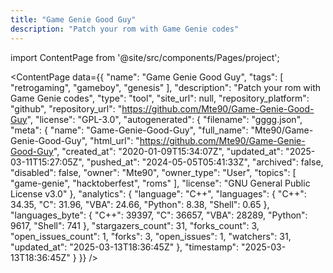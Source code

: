 ```yaml
---
title: "Game Genie Good Guy"
description: "Patch your rom with Game Genie codes"
---
```

import ContentPage from '@site/src/components/Pages/project';

<ContentPage
    data={{
  "name": "Game Genie Good Guy",
  "tags": [
    "retrogaming",
    "gameboy",
    "genesis"
  ],
  "description": "Patch your rom with Game Genie codes",
  "type": "tool",
  "site_url": null,
  "repository_platform": "github",
  "repository_url": "https://github.com/Mte90/Game-Genie-Good-Guy",
  "license": "GPL-3.0",
  "autogenerated": {
    "filename": "gggg.json",
    "meta": {
      "name": "Game-Genie-Good-Guy",
      "full_name": "Mte90/Game-Genie-Good-Guy",
      "html_url": "https://github.com/Mte90/Game-Genie-Good-Guy",
      "created_at": "2020-01-09T15:34:07Z",
      "updated_at": "2025-03-11T15:27:05Z",
      "pushed_at": "2024-05-05T05:41:33Z",
      "archived": false,
      "disabled": false,
      "owner": "Mte90",
      "owner_type": "User",
      "topics": [
        "game-genie",
        "hacktoberfest",
        "roms"
      ],
      "license": "GNU General Public License v3.0"
    },
    "analytics": {
      "language": "C++",
      "languages": {
        "C++": 34.35,
        "C": 31.96,
        "VBA": 24.66,
        "Python": 8.38,
        "Shell": 0.65
      },
      "languages_byte": {
        "C++": 39397,
        "C": 36657,
        "VBA": 28289,
        "Python": 9617,
        "Shell": 741
      },
      "stargazers_count": 31,
      "forks_count": 3,
      "open_issues_count": 1,
      "forks": 3,
      "open_issues": 1,
      "watchers": 31,
      "updated_at": "2025-03-13T18:36:45Z"
    },
    "timestamp": "2025-03-13T18:36:45Z"
  }
}}
/>
